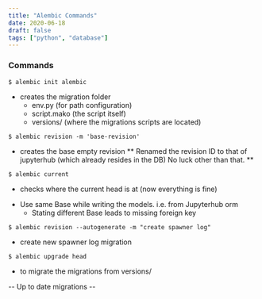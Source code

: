 ```yaml
---
title: "Alembic Commands"
date: 2020-06-18
draft: false
tags: ["python", "database"]
---
```


### Commands

`$ alembic init alembic`
- creates the migration folder
    - env.py (for path configuration)
    - script.mako (the script itself)
    - versions/ (where the migrations scripts are located)

`$ alembic revision -m 'base-revision'`
- creates the base empty revision
** Renamed the revision ID to that of jupyterhub (which already resides in the DB) No luck other than that. **

`$ alembic current`
- checks where the current head is at (now everything is fine)


* Use same Base while writing the models. i.e. from Jupyterhub orm
    - Stating different Base leads to missing foreign key


`$ alembic revision --autogenerate -m "create spawner log"`
- create new spawner log migration

`$ alembic upgrade head`
- to migrate the migrations from versions/

-- Up to date migrations --
